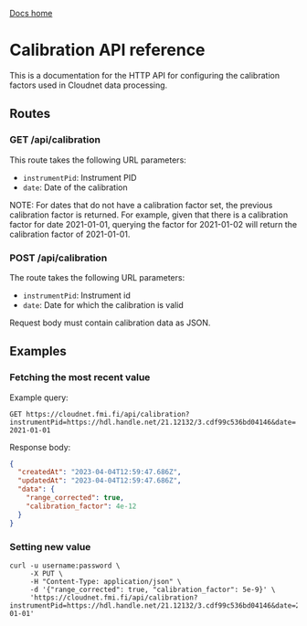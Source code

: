 [Docs home](https://docs.cloudnet.fmi.fi)

# Calibration API reference

This is a documentation for the HTTP API for configuring the calibration
factors used in Cloudnet data processing.

## Routes

### GET /api/calibration

This route takes the following URL parameters:

- `instrumentPid`: Instrument PID
- `date`: Date of the calibration

NOTE: For dates that do not have a calibration factor set, the previous
calibration factor is returned. For example, given that there is a calibration
factor for date 2021-01-01, querying the factor for 2021-01-02 will return the
calibration factor of 2021-01-01.

### POST /api/calibration

The route takes the following URL parameters:

- `instrumentPid`: Instrument id
- `date`: Date for which the calibration is valid

Request body must contain calibration data as JSON.

## Examples

### Fetching the most recent value

Example query:

`GET https://cloudnet.fmi.fi/api/calibration?instrumentPid=https://hdl.handle.net/21.12132/3.cdf99c536bd04146&date=2021-01-01`

Response body:

```json
{
  "createdAt": "2023-04-04T12:59:47.686Z",
  "updatedAt": "2023-04-04T12:59:47.686Z",
  "data": {
    "range_corrected": true,
    "calibration_factor": 4e-12
  }
}
```

### Setting new value

```shell
curl -u username:password \
     -X PUT \
     -H "Content-Type: application/json" \
     -d '{"range_corrected": true, "calibration_factor": 5e-9}' \
     'https://cloudnet.fmi.fi/api/calibration?instrumentPid=https://hdl.handle.net/21.12132/3.cdf99c536bd04146&date=2021-01-01'
```
